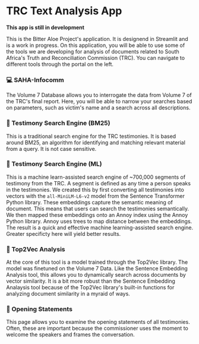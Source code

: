 # TRC Text Analysis App

**This app is still in development**

This is the Bitter Aloe Project's application. It is designend in Streamlit and is a work in progress. On this application, you will be able to use some of the tools we are developing for analysis of documents related to South Africa's Truth and Reconciliation Commission (TRC). You can navigate to different tools through the portal on the left.

### :computer: SAHA-Infocomm
The Volume 7 Database allows you to interrogate the data from Volume 7 of the TRC's final report. Here, you will be able to narrow your searches based on parameters, such as victim's name and a search across all descriptions.

### :mag_right: Testimony Search Engine (BM25)
This is a traditional search engine for the TRC testimonies. It is based around BM25, an algorithm for identifying and matching relevant material from a query. It is not case sensitive.

### :mag_right: Testimony Search Engine (ML)
This is a machine learn-assisted search engine of ~700,000 segments of testimony from the TRC. A segment is defined as any time a person speaks in the testimonies. We created this by first converting all testimonies into vectors with the `all-MiniLM-L6-v2` model from the Sentence Transformer Python library. These embeddings capture the semantic meaning of document. This means that users can search the testimonies semantically. We then mapped these embeddings onto an Annoy index using the Annoy Python library. Annoy uses trees to map distance between the embeddings. The result is a quick and effective machine learning-assisted search engine. Greater specificty here will yield better results.

### :book: Top2Vec Analysis
At the core of this tool is a model trained through the Top2Vec library. The model was finetuned on the Volume 7 Data. Like the Sentence Embedding Analysis tool, this allows you to dynamically search across documents by vector similarity. It is a bit more robust than the Sentence Embedding Analaysis tool because of the Top2Vec library's built-in functions for analyzing document similarity in a myraid of ways.


### :page_facing_up: Opening Statements
This page allows you to examine the opening statements of all testimonies. Often, these are important because the commissioner uses the moment to welcome the speakers and frames the conversation.
